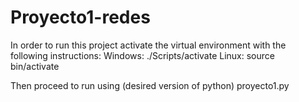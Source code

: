 # Proyecto1-redes
In order to run this project activate the virtual environment with the following instructions:
Windows: ./Scripts/activate
Linux: source bin/activate

Then proceed to run using (desired version of python) proyecto1.py